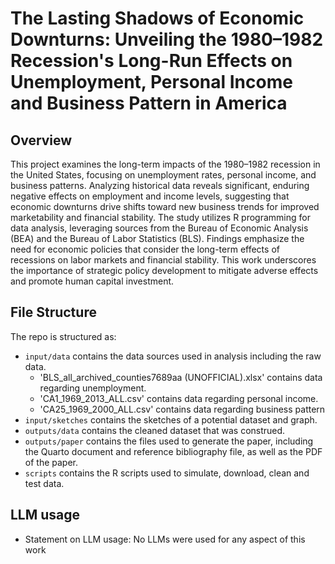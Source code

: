 # The Lasting Shadows of Economic Downturns: Unveiling the 1980–1982 Recession's Long-Run Effects on Unemployment, Personal Income and Business Pattern in America

## Overview

This project examines the long-term impacts of the 1980–1982 recession in the United States, focusing on unemployment rates, personal income, and business patterns. Analyzing historical data reveals significant, enduring negative effects on employment and income levels, suggesting that economic downturns drive shifts toward new business trends for improved marketability and financial stability. The study utilizes R programming for data analysis, leveraging sources from the Bureau of Economic Analysis (BEA) and the Bureau of Labor Statistics (BLS). Findings emphasize the need for economic policies that consider the long-term effects of recessions on labor markets and financial stability. This work underscores the importance of strategic policy development to mitigate adverse effects and promote human capital investment.

## File Structure

The repo is structured as:

-   `input/data` contains the data sources used in analysis including the raw data.
    -   'BLS_all_archived_counties7689aa (UNOFFICIAL).xlsx' contains data regarding unemployment.
    -   'CA1_1969_2013_ALL.csv' contains data regarding personal income.
    -   'CA25_1969_2000_ALL.csv' contains data regarding business pattern
-   `input/sketches` contains the sketches of a potential dataset and graph.
-   `outputs/data` contains the cleaned dataset that was construed.
-   `outputs/paper` contains the files used to generate the paper, including the Quarto document and reference bibliography file, as well as the PDF of the paper.
-   `scripts` contains the R scripts used to simulate, download, clean and test data.

## LLM usage

-   Statement on LLM usage: No LLMs were used for any aspect of this work
